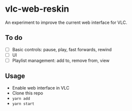 # vlc-web-reskin

An experiment to improve the current web interface for VLC.

## To do

- [ ] Basic controls: pause, play, fast forwards, rewind
- [ ] UI
- [ ] Playlist management: add to, remove from, view

## Usage

- Enable web interface in VLC
- Clone this repo
- `yarn add`
- `yarn start`
